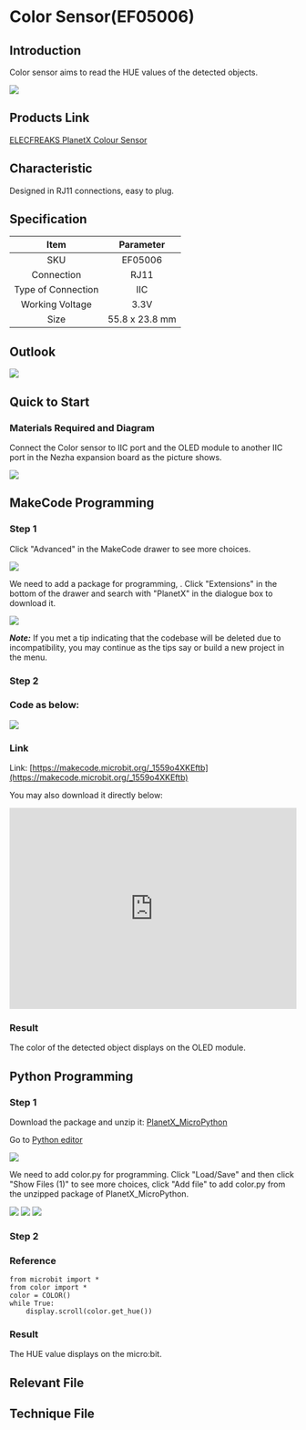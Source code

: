 # Color Sensor(EF05006)

## Introduction

Color sensor aims to read the HUE values of the detected objects.  

![](./images/05006_01.png)

## Products Link

[ELECFREAKS PlanetX Colour Sensor](https://shop.elecfreaks.com/products/elecfreaks-planetx-colour-sensor?_pos=1&_sid=2bf57f6a4&_ss=r)

## Characteristic

 Designed in RJ11 connections, easy to plug.

## Specification


Item | Parameter 
:-: | :-:
SKU|EF05006
Connection|RJ11
Type of Connection|IIC
Working Voltage|3.3V
Size|55.8 x 23.8 mm

## Outlook



![](./images/05006_02.png)

## Quick to Start


### Materials Required and Diagram

 Connect the Color sensor to IIC port and the OLED module to another IIC port in the Nezha expansion board as the picture shows. 


![](./images/05006_03.png)

## MakeCode Programming


### Step 1

Click "Advanced" in the MakeCode drawer to see more choices. 

![](./images/05001_04.png)

We need to add a package for programming, . Click "Extensions" in the bottom of the drawer and search with "PlanetX" in the dialogue box to download it. 

![](./images/05001_05.png)

***Note:*** If you met a tip indicating that the codebase will be deleted due to incompatibility, you may continue as the tips say or build a new project in the menu. 

### Step 2

### Code as below:

![](./images/05006_06.png)


### Link
Link: [https://makecode.microbit.org/_1559o4XKEftb](https://makecode.microbit.org/_1559o4XKEftb)

You may also download it directly below: 

<div style="position:relative;height:0;padding-bottom:70%;overflow:hidden;"><iframe style="position:absolute;top:0;left:0;width:100%;height:100%;" src="https://makecode.microbit.org/#pub:_1559o4XKEftb" frameborder="0" sandbox="allow-popups allow-forms allow-scripts allow-same-origin"></iframe></div>  


### Result
 The color of the detected object displays on the OLED module.

## Python Programming 



### Step 1
Download the package and unzip it: [PlanetX_MicroPython](https://github.com/lionyhw/PlanetX_MicroPython/archive/master.zip)

Go to   [Python editor](https://python.microbit.org/v/2.0)

![](./images/05001_07.png)

We need to add color.py for programming. Click "Load/Save" and then click "Show Files (1)" to see more choices, click "Add file" to add color.py from the unzipped package of PlanetX_MicroPython. 

![](./images/05001_08.png)
![](./images/05001_09.png)
![](./images/05006_10.png)

### Step 2
### Reference
```
from microbit import *
from color import *
color = COLOR()
while True:
    display.scroll(color.get_hue())
```


### Result
 The HUE value displays on the micro:bit.

## Relevant File


## Technique File

